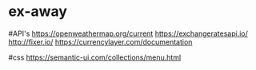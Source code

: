 # ex-away

#API's
https://openweathermap.org/current
https://exchangeratesapi.io/
http://fixer.io/
https://currencylayer.com/documentation


#css
https://semantic-ui.com/collections/menu.html
